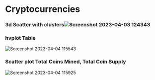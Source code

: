 # Cryptocurrencies
### 3d Scatter with clusters![Screenshot 2023-04-03 124343](https://user-images.githubusercontent.com/45715246/229574299-c8acf1c2-768c-4394-9e54-cb59b2283b97.png)


### hvplot Table
![Screenshot 2023-04-04 115543](https://user-images.githubusercontent.com/45715246/229849267-0882efc7-75cb-4c0c-b76e-8e210deaf22f.png)


### Scatter plot Total Coins Mined, Total Coin Supply 
![Screenshot 2023-04-04 115925](https://user-images.githubusercontent.com/45715246/229850148-a14f37a0-3da2-4e64-9c5c-52489a593db5.png)

